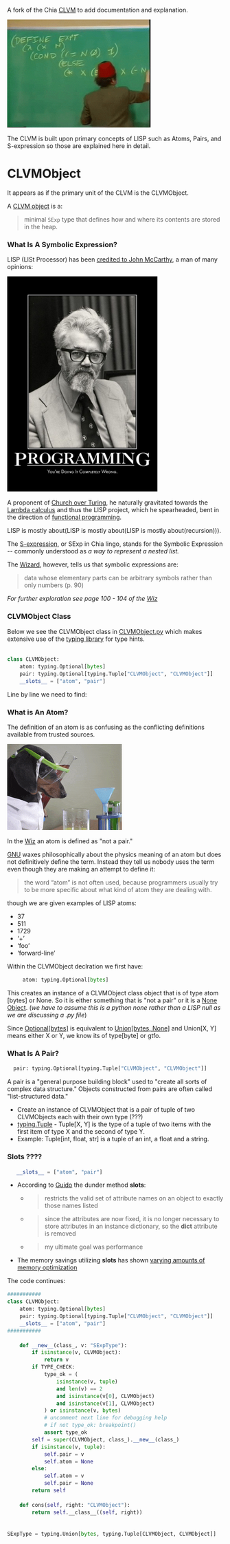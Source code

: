 A fork of the Chia [CLVM](https://github.com/Chia-Network/clvm) to add documentation and explanation.

![Parens](parens.gif)

The CLVM is built upon primary concepts of LISP such as Atoms, Pairs, and S-expression so those are explained here in detail. 

# CLVMObject 

It appears as if the primary unit of the CLVM is the CLVMObject.

A [CLVM object](https://github.com/b0mTrady/clvm/blob/develop/clvm/CLVMObject.py#L2) is a:

> minimal `SExp` type that defines how and where its contents are stored in the heap.


### What Is A Symbolic Expression?

LISP (LISt Processor) has been [credited to John McCarthy](http://www-formal.stanford.edu/jmc/recursive.pdf), a man of many opinions:


<img src="mccarthy.jpg" width="350" height="500" />

A proponent of [Church over Turing](https://en.wikipedia.org/wiki/Church%E2%80%93Turing_thesis#:~:text=The%20thesis%20is%20named%20after,paper%2Dand%2Dpencil%20methods.), he naturally gravitated towards the [Lambda calculus](https://iep.utm.edu/lambda-calculi/) and thus the LISP project, which he spearheaded, bent in the direction of [functional programming](https://www.freecodecamp.org/news/an-introduction-to-the-basic-principles-of-functional-programming-a2c2a15c84/).  

LISP is mostly about(LISP is mostly about(LISP is mostly about(recursion))).

The [S-expression](https://www.cs.unm.edu/~luger/ai-final2/LISP/CH%2011_S-expressions,%20The%20Syntax%20of%20Lisp.pdf), or SExp in Chia lingo, stands for the Symbolic Expression --  commonly understood as *a way to represent a nested list.* 

The [Wizard](https://web.mit.edu/alexmv/6.037/sicp.pdf), however, tells us that symbolic expressions are:

> data whose elementary parts can be arbitrary symbols rather than only numbers (p. 90) 

*For further exploration see page 100 - 104 of the [Wiz](https://web.mit.edu/alexmv/6.037/sicp.pdf)*

### CLVMObject Class

Below we see the CLVMObject class in [CLVMObject.py](https://github.com/b0mTrady/clvm/blob/develop/clvm/CLVMObject.py) which makes extensive use of the [typing library](https://docs.python.org/3/library/typing.html) for type hints. 

```python

class CLVMObject:
    atom: typing.Optional[bytes]
    pair: typing.Optional[typing.Tuple["CLVMObject", "CLVMObject"]]
    __slots__ = ["atom", "pair"]
```

Line by line we need to find:

### What is An Atom? 

The definition of an atom is as confusing as the conflicting definitions available from trusted sources. 

![Atom](atom.gif)

In the [Wiz](https://web.mit.edu/alexmv/6.037/sicp.pdf) an atom is defined as "not a pair." 

[GNU](https://www.gnu.org/software/emacs/manual/html_node/eintr/Lisp-Atoms.html#:~:text=In%20Lisp%2C%20what%20we%20have%20been%20calling%20words%20are%20called%20atoms.&text=Technically%20speaking%2C%20a%20list%20in,nothing%20in%20it%20at%20all.) waxes philosophically about the physics meaning of an atom but does not definitively define the term. Instead they tell us nobody uses the term even though they are making an attempt to define it:

>  the word “atom” is not often used, because programmers usually try to be more specific about what kind of atom they are dealing with.

though we are given examples of LISP atoms:
*  37
*  511
*  1729
*   ‘+’
*   ‘foo’
*   ‘forward-line’

Within the CLVMObject declration we first have: 

```python 
     atom: typing.Optional[bytes]
```

This creates an instance of a CLVMObject class object that is of type atom [bytes] or None. So it is either something that is "not a pair" or it is a [None Object](https://www.askpython.com/python/oops/python-none). (*we have to assume this is a python none rather than a LISP null as we are discussing a .py file*)

 Since [Optional[bytes]](https://docs.python.org/3/library/typing.html#typing.Optional) is equivalent to [Union[bytes, None]](https://docs.python.org/3/library/typing.html#typing.Union) and Union[X, Y] means either X or Y, we know its of type[byte] or gtfo.

### What Is A Pair? 

```python
  pair: typing.Optional[typing.Tuple["CLVMObject", "CLVMObject"]]
```
A pair is a "general purpose building block" used to "create all sorts of complex data structure." 
Objects constructed from pairs are often called "list-structured data." 

* Create an instance of CLVMObject that is a pair of tuple of two CLVMObjects each with their own type (???) 
* [typing.Tuple](https://docs.python.org/3/library/typing.html#typing.Tuple) - Tuple[X, Y] is the type of a tuple of two items with the first item of type X and the second of type Y.
* Example: Tuple[int, float, str] is a tuple of an int, a float and a string.


### Slots ???? 

```python
   __slots__ = ["atom", "pair"]
```
* According to [Guido](http://python-history.blogspot.com/2010/06/inside-story-on-new-style-classes.html) the dunder method __slots__:
  *  > restricts the valid set of attribute names on an object to exactly those names listed 
  *  > since the attributes are now fixed, it is no longer necessary to store attributes in an instance dictionary, so the __dict__ attribute is removed  
  *  > my ultimate goal was performance
*  The memory savings utilizing __slots__ has shown [varying amounts of memory optimization](https://stackoverflow.com/questions/472000/usage-of-slots)

The code continues: 

```python
###########
class CLVMObject:
    atom: typing.Optional[bytes]
    pair: typing.Optional[typing.Tuple["CLVMObject", "CLVMObject"]]
    __slots__ = ["atom", "pair"]
###########

    def __new__(class_, v: "SExpType"):
        if isinstance(v, CLVMObject):
            return v
        if TYPE_CHECK:
            type_ok = (
                isinstance(v, tuple)
                and len(v) == 2
                and isinstance(v[0], CLVMObject)
                and isinstance(v[1], CLVMObject)
            ) or isinstance(v, bytes)
            # uncomment next line for debugging help
            # if not type_ok: breakpoint()
            assert type_ok
        self = super(CLVMObject, class_).__new__(class_)
        if isinstance(v, tuple):
            self.pair = v
            self.atom = None
        else:
            self.atom = v
            self.pair = None
        return self

    def cons(self, right: "CLVMObject"):
        return self.__class__((self, right))


SExpType = typing.Union[bytes, typing.Tuple[CLVMObject, CLVMObject]]

```
